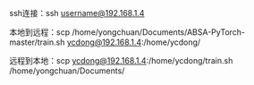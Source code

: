 ssh连接：ssh username@192.168.1.4

本地到远程：scp /home/yongchuan/Documents/ABSA-PyTorch-master/train.sh ycdong@192.168.1.4:/home/ycdong/

远程到本地：scp ycdong@192.168.1.4:/home/ycdong/train.sh /home/yongchuan/Documents/

